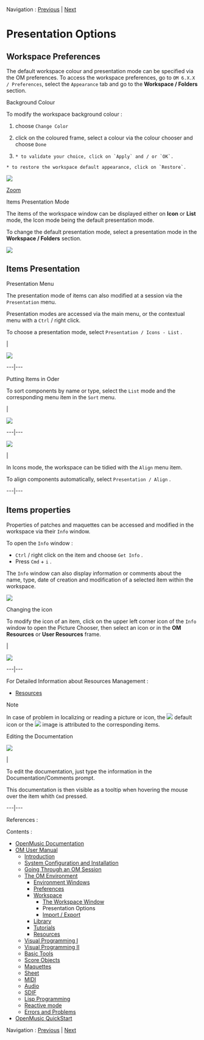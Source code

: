 Navigation : [Previous](WS-Window "page précédente\(The Workspace
Window\)") | [Next](WS-ImportExport "Next\(Import /
Export\)")


# Presentation Options

## Workspace Preferences

The default workspace colour and presentation mode can be specified via the OM
preferences. To access the workspace preferences, go to `OM 6.X.X /
Preferences`, select the `Appearance` tab and go to the **Workspace /
Folders** section.

Background Colour

To modify the workspace background colour :

  1. choose `Change Color`

  2. click on the coloured frame, select a colour via the colour chooser and choose `Done`

  3.     * to validate your choice, click on `Apply` and / or `OK`. 

    * to restore the workspace default appearance, click on `Restore`. 

![](../res/workspacecolour_scr.png)

[Zoom](../res/workspacecolour_scr_1.png "Zoom \(nouvelle fenêtre\)")

Items Presentation Mode

The items of the workspace window can be displayed either on  **Icon** or
**List** mode, the Icon mode being the default presentation mode.

To change the default presentation mode, select a presentation mode in the
**Workspace / Folders** section.

![](../res/workspacelist.png)

## Items Presentation

Presentation Menu

The presentation mode of items can also modified at a session via the
`Presentation` menu.

Presentation modes are accessed via the main menu, or the contextual menu with
a `Ctrl` / right click.

To choose a presentation mode, select `Presentation / Icons - List` .

|

[![](../res/presmode_1.png)](../res/presmode.png "Cliquez pour agrandir")  
  
---|---  
  
Putting Items in Oder

To sort components by name or type, select the `List` mode and the
corresponding menu item in the `Sort` menu.

|

[![](../res/sort_1.png)](../res/sort.png "Cliquez pour agrandir")  
  
---|---  
  
[![](../res/align_1.png)](../res/align.png "Cliquez pour agrandir")

|

In Icons mode, the workspace can be tidied with the `Align` menu item.

To align components automatically, select `Presentation / Align` .  
  
---|---  
  
## Items properties

Properties of patches and maquettes can be accessed and modified in the
workspace via their `Info` window.

To open the `Info` window :

  * `Ctrl` / right click on the item and choose `Get Info` .
  * Press `Cmd` \+ `i` .

The `Info` window can also display information or comments about the name,
type, date of creation and modification of a selected item within the
workspace.

![](../res/changeicon1.png)

Changing the icon

To modify the icon of an item, click on the upper left corner icon of the
`Info` window to open the Picture Chooser, then select an icon or in the
**OM** **Resources** or **User Resources** frame.

|

![](../res/changeicon3.png)  
  
---|---  
  
For Detailed Information about Resources Management :

  * [Resources](resources)

Note

In case of problem in localizing or reading a picture or icon, the
![](../res/defaulticon_icon.png) default icon or the
![](../res/wrong_icon.png) image is attributed to the corresponding items.

Editing the Documentation

[![](../res/getinfowindow_1.png)](../res/getinfowindow.png "Cliquez pour
agrandir")

|

To edit the documentation, just type the information in the
Documentation/Comments prompt.

This documentation is then visible as a tooltip when hovering the mouse over
the item whith `Cmd` pressed.  
  
---|---  
  
References :

Contents :

  * [OpenMusic Documentation](OM-Documentation)
  * [OM User Manual](OM-User-Manual)
    * [Introduction](00-Contents)
    * [System Configuration and Installation](Installation)
    * [Going Through an OM Session](Goingthrough)
    * [The OM Environment](Environment)
      * [Environment Windows](MainWindows)
      * [Preferences](Preferences)
      * [Workspace](Workspace)
        * [The Workspace Window](WS-Window)
        * Presentation Options
        * [Import / Export](WS-ImportExport)
      * [Library](Library)
      * [Tutorials](Tutorials)
      * [Resources](resources)
    * [Visual Programming I](BasicVisualProgramming)
    * [Visual Programming II](AdvancedVisualProgramming)
    * [Basic Tools](BasicObjects)
    * [Score Objects](ScoreObjects)
    * [Maquettes](Maquettes)
    * [Sheet](Sheet)
    * [MIDI](MIDI)
    * [Audio](Audio)
    * [SDIF](SDIF)
    * [Lisp Programming](Lisp)
    * [Reactive mode](Reactive)
    * [Errors and Problems](errors)
  * [OpenMusic QuickStart](QuickStart-Chapters)

Navigation : [Previous](WS-Window "page précédente\(The Workspace
Window\)") | [Next](WS-ImportExport "Next\(Import /
Export\)")


